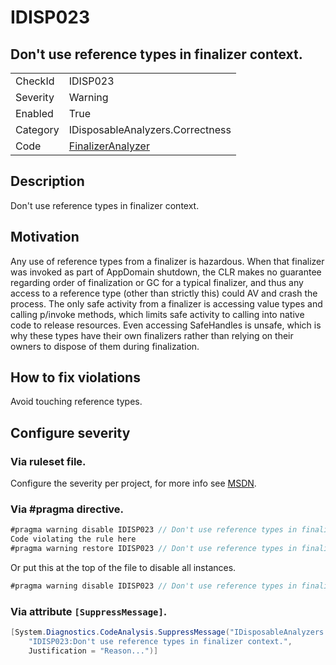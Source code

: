 # IDISP023
## Don't use reference types in finalizer context.

<!-- start generated table -->
<table>
  <tr>
    <td>CheckId</td>
    <td>IDISP023</td>
  </tr>
  <tr>
    <td>Severity</td>
    <td>Warning</td>
  </tr>
  <tr>
    <td>Enabled</td>
    <td>True</td>
  </tr>
  <tr>
    <td>Category</td>
    <td>IDisposableAnalyzers.Correctness</td>
  </tr>
  <tr>
    <td>Code</td>
    <td><a href="https://github.com/DotNetAnalyzers/IDisposableAnalyzers/blob/master/IDisposableAnalyzers/Analyzers/FinalizerAnalyzer.cs">FinalizerAnalyzer</a></td>
  </tr>
</table>
<!-- end generated table -->

## Description

Don't use reference types in finalizer context.

## Motivation

Any use of reference types from a finalizer is hazardous. When that finalizer was invoked as part of AppDomain shutdown, the CLR makes no guarantee regarding order of finalization or GC for a typical finalizer, and thus any access to a reference type (other than strictly this) could AV and crash the process. The only safe activity from a finalizer is accessing value types and calling p/invoke methods, which limits safe activity to calling into native code to release resources. Even accessing SafeHandles is unsafe, which is why these types have their own finalizers rather than relying on their owners to dispose of them during finalization.

## How to fix violations

Avoid touching reference types.

<!-- start generated config severity -->
## Configure severity

### Via ruleset file.

Configure the severity per project, for more info see [MSDN](https://msdn.microsoft.com/en-us/library/dd264949.aspx).

### Via #pragma directive.
```C#
#pragma warning disable IDISP023 // Don't use reference types in finalizer context.
Code violating the rule here
#pragma warning restore IDISP023 // Don't use reference types in finalizer context.
```

Or put this at the top of the file to disable all instances.
```C#
#pragma warning disable IDISP023 // Don't use reference types in finalizer context.
```

### Via attribute `[SuppressMessage]`.

```C#
[System.Diagnostics.CodeAnalysis.SuppressMessage("IDisposableAnalyzers.Correctness", 
    "IDISP023:Don't use reference types in finalizer context.", 
    Justification = "Reason...")]
```
<!-- end generated config severity -->